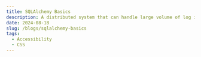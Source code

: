 ```yaml
---
title: SQLAlchemy Basics
description: A distributed system that can handle large volume of log insertions through HTTP and provides a interface to search these logs in real-time.
date: 2024-08-18
slug: /blogs/sqlalchemy-basics
tags:
  - Accessibility
  - CSS
---
```

